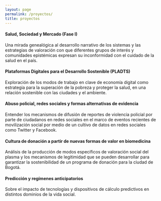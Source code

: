 ```yaml
---
layout: page
permalink: /proyectos/
title: proyectos
---
```


<div class="proyectos">
    
        
<div class="box" onclick="location.href='p20-ssm.html';" style="cursor: pointer;">
     <h4>Salud, Sociedad y Mercado (Fase I)</h4>
     <p>Una mirada genealógica al desarrollo narrativo de los sistemas y las estrategias de valoración con que diferentes grupos de interés y comunidades epistémicas expresan su inconformidad con el cuidado de la salud en el país.</p>
</div>

<div class="box" onclick="location.href='p20-pladts.html';" style="cursor: pointer;">
     <h4>Plataformas Digitales para el Desarrollo Sostenible (PLADTS)</h4>
     <p>Exploración de los modos de trabajo en clave de economía digital como estrategia para la superación de la pobreza y proteger la salud, en una relación sostenible con las ciudades y el ambiente.</p>
</div>

<div class="box" onclick="location.href='p20-abuso-rrss.html';" style="cursor: pointer;">
     <h4>Abuso policial, redes sociales y formas alternativas de evidencia</h4>
     <p>Entender los mecanismos de difusión de reportes de violencia policial por parte de ciudadanos en redes sociales en el marco de eventos recientes de movilización social por medio de un cultivo de datos en redes sociales como Twitter y Facebook.</p>
</div>

<div class="box" onclick="location.href='p20-cultura-donacion.html';" style="cursor: pointer;">
     <h4>Cultura de donación a partir de nuevas formas de valor en biomedicina</h4>
     <p>Análisis de la producción de modos específicos de valoración social del plasma y los mecanismos de legitimidad que se pueden desarrollar para garantizar la sostenibilidad de un programa de donación para la ciudad de Bogotá.</p>
</div>

<div class="box" onclick="location.href='p20-predicciones.html';" style="cursor: pointer;">
        <h4>Predicción y regímenes anticipatorios</h4>
            <p>Sobre el impacto de tecnologías y dispositivos de cálculo predictivos en distintos dominios de la vida social.</p>
    </div>

<!-- Agregar nuevo proyecto acá -->

</div>
